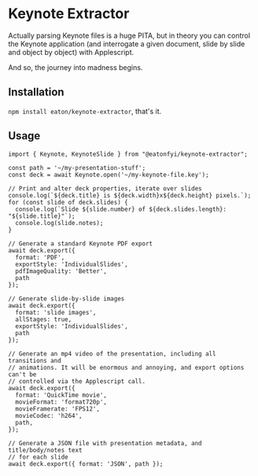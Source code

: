 # Keynote Extractor

Actually parsing Keynote files is a huge PITA, but in theory you can control the Keynote application (and interrogate a given document, slide by slide and object by object) with Applescript.

And so, the journey into madness begins.

## Installation

`npm install eaton/keynote-extractor`, that's it.

## Usage

```
import { Keynote, KeynoteSlide } from "@eatonfyi/keynote-extractor";

const path = '~/my-presentation-stuff';
const deck = await Keynote.open('~/my-keynote-file.key');

// Print and alter deck properties, iterate over slides
console.log(`${deck.title} is ${deck.width}x${deck.height} pixels.`);
for (const slide of deck.slides) {
  console.log(`Slide ${slide.number} of ${deck.slides.length}: "${slide.title}"`);
  console.log(slide.notes);
}

// Generate a standard Keynote PDF export
await deck.export({ 
  format: 'PDF',
  exportStyle: 'IndividualSlides',
  pdfImageQuality: 'Better',
  path
});

// Generate slide-by-slide images
await deck.export({ 
  format: 'slide images',
  allStages: true,
  exportStyle: 'IndividualSlides',
  path
});

// Generate an mp4 video of the presentation, including all transitions and
// animations. It will be enormous and annoying, and export options can't be
// controlled via the Applescript call.
await deck.export({ 
  format: 'QuickTime movie',
  movieFormat: 'format720p',
  movieFramerate: 'FPS12',
  movieCodec: 'h264',
  path,
});

// Generate a JSON file with presentation metadata, and title/body/notes text
// for each slide
await deck.export({ format: 'JSON', path });

```
